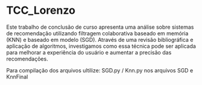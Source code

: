 # TCC_Lorenzo
Este trabalho de conclusão de curso apresenta uma análise sobre sistemas de recomendação utilizando filtragem colaborativa baseado em memória (KNN) e baseado em modelo (SGD). Através de uma revisão bibliográfica e aplicação de algoritmos, investigamos como essa técnica pode ser aplicada para melhorar a experiência do usuário e aumentar a precisão das recomendações. 

Para compilação dos arquivos ultilize: SGD.py  / Knn.py  nos arquivos SGD e KnnFinal

